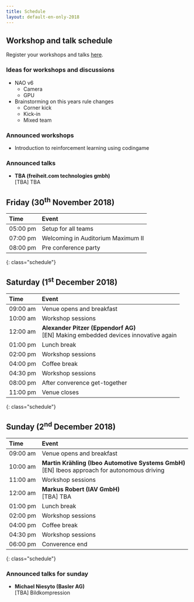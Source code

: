 ```yaml
---
title: Schedule
layout: default-en-only-2018
---
```


## Workshop and talk schedule

Register your workshops and talks <a href="https://www.rohow.de/mopad">here</a>.

### Ideas for workshops and discussions  

- NAO v6
  - Camera
  - GPU
- Brainstorming on this years rule changes
  - Corner kick
  - Kick-in
  - Mixed team

### Announced workshops

- Introduction to reinforcement learning using codingame

### Announced talks

* **TBA (freiheit.com technologies gmbh)**  
[TBA] TBA

## Friday (30<sup>th</sup> November 2018)

| Time     | Event                              |
| :------  | :-------                           |
| 05:00 pm | Setup for all teams                |
| 07:00 pm | Welcoming in Auditorium Maximum II |
| 08:00 pm | Pre conference party               |
{: class="schedule"}

## Saturday (1<sup>st</sup> December 2018)

| Time     | Event                                                                                  |
| :------  | :-------                                                                               |
| 09:00 am | Venue opens and breakfast                                                              |
| 10:00 am | Workshop sessions                                                                      |
| 12:00 am | **Alexander Pitzer (Eppendorf AG)** <br> [EN] Making embedded devices innovative again |
| 01:00 pm | Lunch break                                                                            |
| 02:00 pm | Workshop sessions                                                                      |
| 04:00 pm | Coffee break                                                                           |
| 04:30 pm | Workshop sessions                                                                      |
| 08:00 pm | After converence get-together                                                          |
| 11:00 pm | Venue closes                                                                           |
{: class="schedule"}

## Sunday (2<sup>nd</sup> December 2018)

| Time     | Event                                                                                              |
| :------  | :-------                                                                                           |
| 09:00 am | Venue opens and breakfast                                                                          |
| 10:00 am | **Martin Krähling (Ibeo Automotive Systems GmbH)** <br> [EN] Ibeos approach for autonomous driving |
| 11:00 am | Workshop sessions                                                                                  |
| 12:00 am | **Markus Robert (IAV GmbH)** <br> [TBA] TBA                                                        |
| 01:00 pm | Lunch break                                                                                        |
| 02:00 pm | Workshop sessions                                                                                  |
| 04:00 pm | Coffee break                                                                                       |
| 04:30 pm | Workshop sessions                                                                                  |
| 06:00 pm | Converence end                                                                                     |
{: class="schedule"}

### Announced talks for sunday

* **Michael Niesyto (Basler AG)**  
[TBA] Bildkompression
